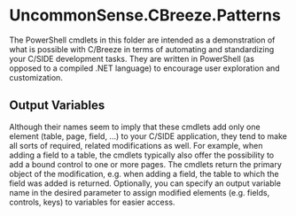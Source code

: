 # UncommonSense.CBreeze.Patterns

The PowerShell cmdlets in this folder are intended as a demonstration of what is possible with C/Breeze in terms of automating and standardizing your C/SIDE development tasks. They are written in PowerShell (as opposed to a compiled .NET language) to encourage user exploration and customization.

## Output Variables

Although their names seem to imply that these cmdlets add only one element (table, page, field, ...) to your C/SIDE application, they tend to make all sorts of required, related modifications as well. For example, when adding a field to a table, the cmdlets typically also offer the possibility to add a bound control to one or more pages. The cmdlets return the primary object of the modification, e.g. when adding a field, the table to which the field was added is returned. Optionally, you can specify an output variable name in the desired parameter to assign modified elements (e.g. fields, controls, keys) to variables for easier access.